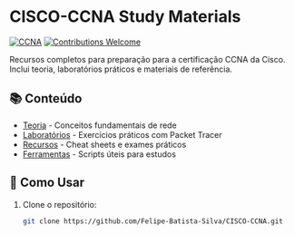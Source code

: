 # CISCO-CCNA Study Materials

[![CCNA](https://img.shields.io/badge/Cisco-CCNA-blue)](https://www.cisco.com/c/en/us/training-events/training-certifications/certifications/associate/ccna.html)
[![Contributions Welcome](https://img.shields.io/badge/contributions-welcome-brightgreen)](CONTRIBUTING.md)

Recursos completos para preparação para a certificação CCNA da Cisco. Inclui teoria, laboratórios práticos e materiais de referência.

## 📚 Conteúdo

- [Teoria](theory/) - Conceitos fundamentais de rede
- [Laboratórios](labs/) - Exercícios práticos com Packet Tracer
- [Recursos](resources/) - Cheat sheets e exames práticos
- [Ferramentas](tools/) - Scripts úteis para estudos

## 🚀 Como Usar

1. Clone o repositório:
   ```bash
   git clone https://github.com/Felipe-Batista-Silva/CISCO-CCNA.git